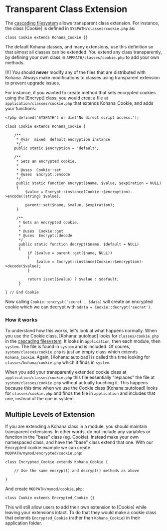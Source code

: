 # Transparent Class Extension

The [cascading filesystem](files) allows transparent class extension. For instance, the class [Cookie] is defined in `SYSPATH/classes/cookie.php` as:

    class Cookie extends Kohana_Cookie {}

The default Kohana classes, and many extensions, use this definition so that almost all classes can be extended. You extend any class transparently, by defining your own class in `APPPATH/classes/cookie.php` to add your own methods.

[!!] You should **never** modify any of the files that are distributed with Kohana. Always make modifications to classes using transparent extension to prevent upgrade issues.

For instance, if you wanted to create method that sets encrypted cookies using the [Encrypt] class, you would creat a file at `application/classes/cookie.php` that extends Kohana_Cookie, and adds your functions:

    <?php defined('SYSPATH') or die('No direct script access.');

    class Cookie extends Kohana_Cookie {

        /**
         * @var  mixed  default encryption instance
         */
        public static $encryption = 'default';

        /**
         * Sets an encrypted cookie.
         *
         * @uses  Cookie::set
         * @uses  Encrypt::encode
         */
         public static function encrypt($name, $value, $expiration = NULL)
         {
             $value = Encrypt::instance(Cookie::$encrpytion)->encode((string) $value);

             parent::set($name, $value, $expiration);
         }

         /**
          * Gets an encrypted cookie.
          *
          * @uses  Cookie::get
          * @uses  Encrypt::decode
          */
          public static function decrypt($name, $default = NULL)
          {
              if ($value = parent::get($name, NULL))
              {
                  $value = Encrypt::instance(Cookie::$encryption)->decode($value);
              }

              return isset($value) ? $value : $default;
          }

    } // End Cookie

Now calling `Cookie::encrypt('secret', $data)` will create an encrypted cookie which we can decrypt with `$data = Cookie::decrypt('secret')`.

### How it works

To understand how this works, let's look at what happens normally.  When you use the Cookie class, [Kohana::autoload] looks for `classes/cookie.php` in the [cascading filesystem](files).  It looks in `application`, then each module, then `system`. The file is found in `system` and is included.  Of coures, `system/classes/cookie.php` is just an empty class which extends `Kohana_Cookie`.  Again, [Kohana::autoload] is called this time looking for `classes/kohana/cookie.php` which it finds in `system`.

When you add your transparently extended cookie class at `application/classes/cookie.php` this file essentially "replaces" the file at `system/classes/cookie.php` without actually touching it.  This happens because this time when we use the Cookie class [Kohana::autoload] looks for `classes/cookie.php` and finds the file in `application` and includes that one, instead of the one in system.

## Multiple Levels of Extension

If you are extending a Kohana class in a module, you should maintain transparent extensions. In other words, do not include any variables or function in the "base" class (eg. Cookie). Instead make your own namespaced class, and have the "base" class extend that one. With our Encrypted cookie example we can create `MODPATH/mymod/encrypted/cookie.php`:

	class Encrypted_Cookie extends Kohana_Cookie {

		// Use the same encrypt() and decrypt() methods as above

	}

And create `MODPATH/mymod/cookie.php`:

	class Cookie extends Encrypted_Cookie {}

This will still allow users to add their own extension to [Cookie] while leaving your extensions intact. To do that they would make a cookie class that extends `Encrypted_Cookie` (rather than `Kohana_Cookie`) in their application folder.

